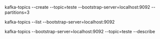 kafka-topics --create --topic=teste --bootstrap-server=localhost:9092 --partitions=3

kafka-topics --list --bootstrap-server=localhost:9092

kafka-topics --bootstrap-server=localhost:9092 --topic=teste --describe
